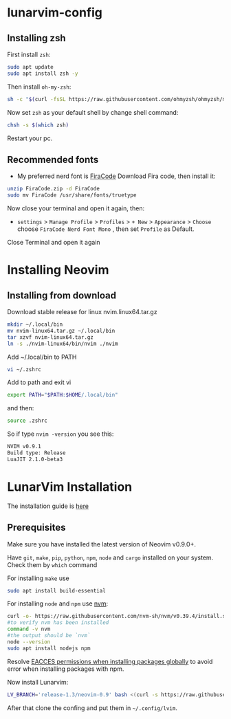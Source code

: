 # lunarvim-config
## Installing zsh

First install `zsh`:
```bash
sudo apt update
sudo apt install zsh -y
```
Then install `oh-my-zsh`:
```bash
sh -c "$(curl -fsSL https://raw.githubusercontent.com/ohmyzsh/ohmyzsh/master/tools/install.sh)"
```
Now set `zsh` as your default shell by change shell command:
```bash
chsh -s $(which zsh)
```
Restart your pc.


## Recommended fonts
+ My preferred nerd font is [FiraCode](https://www.nerdfonts.com/font-downloads)
  Download Fira code, then install it:
  
```bash
unzip FiraCode.zip -d FiraCode
sudo mv FiraCode /usr/share/fonts/truetype
```
Now close your terminal and open it again, then:

+ `settings` > `Manage Profile` > `Profiles` > `+ New` > `Appearance` > `Choose`
choose `FiraCode Nerd Font Mono` ,
then set `Profile` as Default.

Close Terminal and open it again
# Installing Neovim
## Installing from download
Download stable release for linux nvim.linux64.tar.gz

```bash
mkdir ~/.local/bin
mv nvim-linux64.tar.gz ~/.local/bin
tar xzvf nvim-linux64.tar.gz
ln -s ./nvim-linux64/bin/nvim ./nvim
````
Add ~/.local/bin to PATH

```bash
vi ~/.zshrc
```
Add to path and exit vi

```bash
export PATH="$PATH:$HOME/.local/bin"
```
and then:
```bash
source .zshrc
```
So if type `nvim -version` you see this:
```bash
NVIM v0.9.1
Build type: Release
LuaJIT 2.1.0-beta3
```

# LunarVim Installation
The installation guide is [here](https://www.lunarvim.org/docs/installation)
## Prerequisites

Make sure you have installed the latest version of Neovim v0.9.0+.

Have `git`, `make`, `pip`, `python`, `npm`, `node` and `cargo` installed on your system. Check them by `which` command

For installing `make` use
```bash
sudo apt install build-essential
```
For installing `node` and `npm` use [nvm](https://github.com/nvm-sh/nvm):
```bash
curl -o- https://raw.githubusercontent.com/nvm-sh/nvm/v0.39.4/install.sh | bash
#to verify nvm has been installed
command -v nvm
#the output should be `nvm`
node --version
sudo apt install nodejs npm
```

Resolve [EACCES permissions when installing packages globally](https://docs.npmjs.com/resolving-eacces-permissions-errors-when-installing-packages-globally) to avoid error when installing packages with npm.

Now install Lunarvim:
```bash
LV_BRANCH='release-1.3/neovim-0.9' bash <(curl -s https://raw.githubusercontent.com/LunarVim/LunarVim/release-1.3/neovim-0.9/utils/installer/install.sh)
```
After that clone the confing and put them in `~/.config/lvim`.
